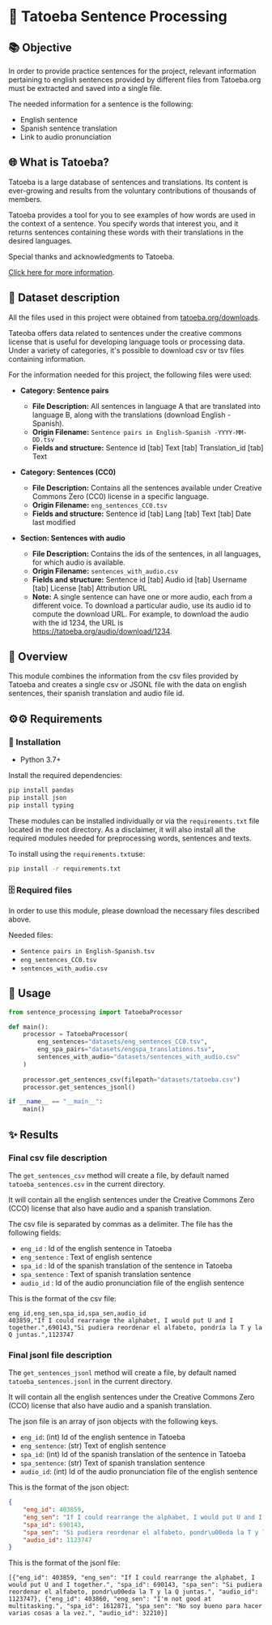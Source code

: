 # 📁 Tatoeba Sentence Processing

## 📚 Objective

In order to provide practice sentences for the project, relevant information pertaining to english sentences provided by different files from Tatoeba.org must be extracted and saved into a single file.

The needed information for a sentence is the following:

- English sentence
- Spanish sentence translation
- Link to audio pronunciation

## 🌐 What is Tatoeba?

Tatoeba is a large database of sentences and translations. Its content is ever-growing and results from the voluntary contributions of thousands of members.

Tatoeba provides a tool for you to see examples of how words are used in the context of a sentence. You specify words that interest you, and it returns sentences containing these words with their translations in the desired languages.

Special thanks and acknowledgments to Tatoeba.

[Click here for more information](https://tatoeba.org/en/about).

## 📂 Dataset description

All the files used in this project were obtained from [tatoeba.org/downloads](https://tatoeba.org/en/downloads).

Tateoba offers data related to sentences under the creative commons license that is useful for developing language tools or processing data. Under a variety of categories, it's possible to download csv or tsv files containing information.

For the information needed for this project, the following files were used:

- **Category: Sentence pairs**

  - **File Description:** All sentences in language A that are translated into language B, along with the translations (download English - Spanish).
  - **Origin Filename:** `Sentence pairs in English-Spanish -YYYY-MM-DD.tsv`
  - **Fields and structure:** Sentence id [tab] Text [tab] Translation_id [tab] Text

- **Category: Sentences (CC0)**

  - **File Description:** Contains all the sentences available under Creative Commons Zero (CC0) license in a specific language.
  - **Origin Filename:** `eng_sentences_CC0.tsv`
  - **Fields and structure:** Sentence id [tab] Lang [tab] Text [tab] Date last modified

- **Section: Sentences with audio**

  - **File Description:** Contains the ids of the sentences, in all languages, for which audio is available.
  - **Origin Filename:** `sentences_with_audio.csv`
  - **Fields and structure:** Sentence id [tab] Audio id [tab] Username [tab] License [tab] Attribution URL
  - **Note:** A single sentence can have one or more audio, each from a different voice. To download a particular audio, use its audio id to compute the download URL. For example, to download the audio with the id 1234, the URL is https://tatoeba.org/audio/download/1234.

## 📜 Overview

This module combines the information from the csv files provided by Tatoeba and
creates a single csv or JSONL file with the data on english sentences, their 
spanish translation and audio file id.

## ⚙️⚙️ Requirements

### 🔧 Installation

- Python 3.7+

Install the required dependencies:

```bash
pip install pandas
pip install json
pip install typing
```

These modules can be installed individually or via the `requirements.txt` file located in the root directory. As a disclaimer, it will also install all the required modules needed for preprocessing words, sentences and texts.

To install using the `requirements.txt`use:

```bash
pip install -r requirements.txt
```

### 🗄️ Required files

 In order to use this module, please download the necessary files described above.

 Needed files:

 - `Sentence pairs in English-Spanish.tsv`
 - `eng_sentences_CC0.tsv`
 - `sentences_with_audio.csv`

## 🚀 Usage

```python
from sentence_processing import TatoebaProcessor

def main():
    processor = TatoebaProcessor(
        eng_sentences="datasets/eng_sentences_CC0.tsv",
        eng_spa_pairs="datasets/engspa_translations.tsv",
        sentences_with_audio="datasets/sentences_with_audio.csv"
    ) 
    
    processor.get_sentences_csv(filepath="datasets/tatoeba.csv")
    processor.get_sentences_jsonl()

if __name__ == "__main__":
    main()
```
## ✨ Results
### Final csv file description

The `get_sentences_csv` method will create a file, by default named `tatoeba_sentences.csv` in the current directory. 

It will contain all the english sentences under the Creative Commons Zero (CCO) license that also have audio and a spanish translation.

The csv file is separated by commas as a delimiter. The file has the following fields:

- `eng_id` : Id of the english sentence in Tatoeba
- `eng_sentence` : Text of english sentence
- `spa_id` : Id of the spanish translation of the sentence in Tatoeba
- `spa_sentence` : Text of spanish translation sentence
- `audio_id` : Id of the audio pronunciation file of the english sentence

This is the format of the csv file:
```
eng_id,eng_sen,spa_id,spa_sen,audio_id
403859,"If I could rearrange the alphabet, I would put U and I together.",690143,"Si pudiera reordenar el alfabeto, pondría la T y la Q juntas.",1123747
```

### Final jsonl file description

The `get_sentences_jsonl` method will create a file, by default named `tatoeba_sentences.jsonl` in the current directory. 

It will contain all the english sentences under the Creative Commons Zero (CCO) license that also have audio and a spanish translation.

The json file is an array of json objects with the following keys.

- `eng_id`:  (int) Id of the english sentence in Tatoeba
- `eng_sentence`: (str) Text of english sentence
- `spa_id`: (int) Id of the spanish translation of the sentence in Tatoeba
- `spa_sentence`: (str) Text of spanish translation sentence
- `audio_id`: (int) Id of the audio pronunciation file of the english sentence

This is the format of the json object: 

```json 
{
    "eng_id": 403859, 
    "eng_sen": "If I could rearrange the alphabet, I would put U and I together.", 
    "spa_id": 690143, 
    "spa_sen": "Si pudiera reordenar el alfabeto, pondr\u00eda la T y la Q juntas.",
    "audio_id": 1123747
}
```

This is the format of the jsonl file:

```jsonl
[{"eng_id": 403859, "eng_sen": "If I could rearrange the alphabet, I would put U and I together.", "spa_id": 690143, "spa_sen": "Si pudiera reordenar el alfabeto, pondr\u00eda la T y la Q juntas.", "audio_id": 1123747}, {"eng_id": 403860, "eng_sen": "I'm not good at multitasking.", "spa_id": 1612871, "spa_sen": "No soy bueno para hacer varias cosas a la vez.", "audio_id": 32210}]
```
